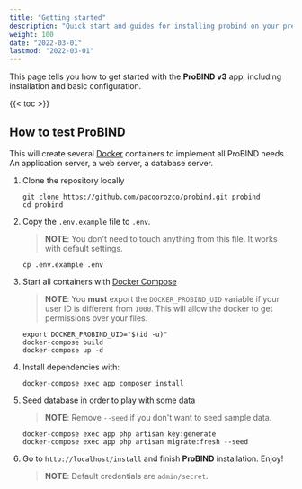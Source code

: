 ```yaml
---
title: "Getting started"
description: "Quick start and guides for installing probind on your preferred operating system."
weight: 100
date: "2022-03-01"
lastmod: "2022-03-01"
---
```

This page tells you how to get started with the **ProBIND v3** app, including installation and basic configuration.

{{< toc >}}

## How to test ProBIND
This will create several [Docker](https://www.docker.com/) containers to implement all ProBIND needs. An application server, a web server, a database server.

1. Clone the repository locally

    ```Shell
    git clone https://github.com/pacoorozco/probind.git probind
    cd probind
    ```

2. Copy the `.env.example` file to `.env`.

   > **NOTE**: You don't need to touch anything from this file. It works with default settings.

   ```Shell
   cp .env.example .env
   ```

4. Start all containers with [Docker Compose](https://docs.docker.com/compose/)

   > **NOTE**: You **must** export the `DOCKER_PROBIND_UID` variable if your user ID is different from `1000`. This will allow the docker to get permissions over your files.

    ```Shell
    export DOCKER_PROBIND_UID="$(id -u)"
    docker-compose build
    docker-compose up -d
    ```

5. Install dependencies with:

    ```Shell
    docker-compose exec app composer install
    ```

6. Seed database in order to play with some data

   > **NOTE**: Remove `--seed` if you don't want to seed sample data.

    ```Shell
    docker-compose exec app php artisan key:generate 
    docker-compose exec app php artisan migrate:fresh --seed
   ```

7. Go to `http://localhost/install` and finish **ProBIND** installation. Enjoy!

   > **NOTE**: Default credentials are `admin/secret`.

